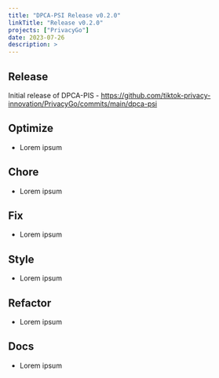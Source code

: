 ```yaml
---
title: "DPCA-PSI Release v0.2.0"
linkTitle: "Release v0.2.0"
projects: ["PrivacyGo"]
date: 2023-07-26
description: >
---
```


## Release

Initial release of DPCA-PIS - https://github.com/tiktok-privacy-innovation/PrivacyGo/commits/main/dpca-psi

## Optimize

* Lorem ipsum

## Chore

* Lorem ipsum

## Fix

* Lorem ipsum

## Style

* Lorem ipsum

## Refactor

* Lorem ipsum

## Docs

* Lorem ipsum

